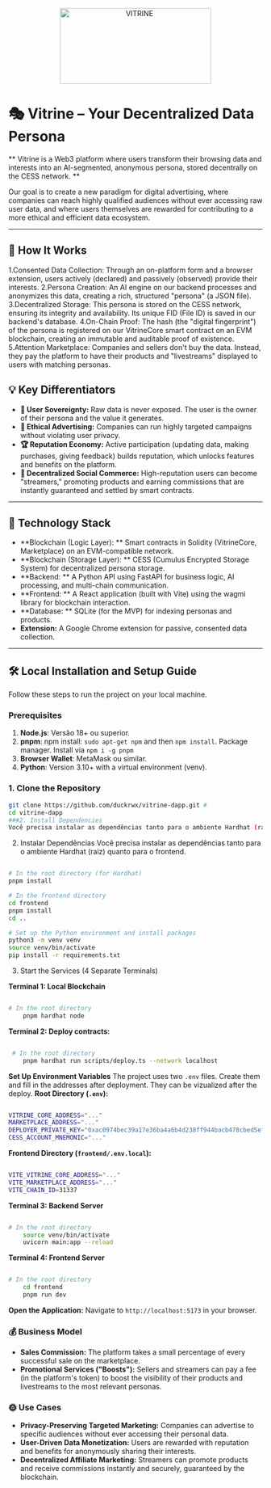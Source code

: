 
<p align="center">
<img width="300" height="150" alt="VITRINE" src="https://github.com/user-attachments/assets/3872087c-7220-4bea-a0e4-3e40a4b605a7" />
</p>


# 🎭 Vitrine – Your Decentralized Data Persona

** Vitrine is a Web3 platform where users transform their browsing data and interests into an AI-segmented, anonymous persona, stored decentrally on the CESS network. **

Our goal is to create a new paradigm for digital advertising, where companies can reach highly qualified audiences without ever accessing raw user data, and where users themselves are rewarded for contributing to a more ethical and efficient data ecosystem.

---

## 🚀 How It Works

 1.Consented Data Collection: Through an on-platform form and a browser extension, users actively (declared) and passively (observed) provide their interests.
 2.Persona Creation: An AI engine on our backend processes and anonymizes this data, creating a rich, structured "persona" (a JSON file).
 3.Decentralized Storage: This persona is stored on the CESS network, ensuring its integrity and availability. Its unique FID (File ID) is saved in our backend's database.
 4.On-Chain Proof: The hash (the "digital fingerprint") of the persona is registered on our VitrineCore smart contract on an EVM blockchain, creating an immutable and auditable proof of existence.
 5.Attention Marketplace: Companies and sellers don't buy the data. Instead, they pay the platform to have their products and "livestreams" displayed to users with matching personas.

## 💡 Key Differentiators

* **👤 User Sovereignty:** Raw data is never exposed. The user is the owner of their persona and the value it generates.
* **🎯 Ethical Advertising:** Companies can run highly targeted campaigns without violating user privacy.
* **🏆 Reputation Economy:** Active participation (updating data, making purchases, giving feedback) builds reputation, which unlocks features and benefits on the platform.
* **📢 Decentralized Social Commerce:** High-reputation users can become "streamers," promoting products and earning commissions that are instantly guaranteed and settled by smart contracts.


---

## 🧱 Technology Stack

* **Blockchain (Logic Layer): ** Smart contracts in Solidity (VitrineCore, Marketplace) on an EVM-compatible network.
* **Blockchain (Storage Layer): ** CESS (Cumulus Encrypted Storage System) for decentralized persona storage.
* **Backend: ** A Python API using FastAPI for business logic, AI processing, and multi-chain communication.
* **Frontend: ** A React application (built with Vite) using the wagmi library for blockchain interaction.
* **Database: ** SQLite (for the MVP) for indexing personas and products.
* **Extension:** A Google Chrome extension for passive, consented data collection.

---

## 🛠️ Local Installation and Setup Guide

Follow these steps to run the project on your local machine.

### Prerequisites

1.  **Node.js**: Versão 18+ ou superior.
2.  **pnpm**: npm install: `sudo apt-get npm` and then `npm install`. Package manager. Install via `npm i -g pnpm`
3.  **Browser Wallet**: MetaMask ou similar.
4.  **Python**: Version 3.10+ with a virtual environment (venv).

### 1. Clone the Repository
```bash
git clone https://github.com/duckrwx/vitrine-dapp.git # 
cd vitrine-dapp
###2. Install Dependencies
Você precisa instalar as dependências tanto para o ambiente Hardhat (raiz) quanto para o frontend.
```
2. Instalar Dependências
Você precisa instalar as dependências tanto para o ambiente Hardhat (raiz) quanto para o frontend.

```Bash

# In the root directory (for Hardhat)
pnpm install

# In the frontend directory
cd frontend
pnpm install
cd .. 

# Set up the Python environment and install packages
python3 -m venv venv
source venv/bin/activate
pip install -r requirements.txt 
```
3. Start the Services (4 Separate Terminals)

**Terminal 1: Local Blockchain**

```bash

# In the root directory
    pnpm hardhat node
```
**Terminal 2: Deploy contracts:**

```bash

 # In the root directory
    pnpm hardhat run scripts/deploy.ts --network localhost
```
**Set Up Environment Variables**
The project uses two `.env` files. Create them and fill in the addresses after deployment. They can be vizualized after the deploy.
**Root Directory (`.env`):**

```bash

VITRINE_CORE_ADDRESS="..."
MARKETPLACE_ADDRESS="..."
DEPLOYER_PRIVATE_KEY="0xac0974bec39a17e36ba4a6b4d238ff944bacb478cbed5efcae784d7bf4f2ff80"
CESS_ACCOUNT_MNEMONIC="..."
```

**Frontend Directory (`frontend/.env.local`):**

```bash

VITE_VITRINE_CORE_ADDRESS="..."
VITE_MARKETPLACE_ADDRESS="..."
VITE_CHAIN_ID=31337
```

**Terminal 3: Backend Server**

```bash

# In the root directory
    source venv/bin/activate
    uvicorn main:app --reload
```



 **Terminal 4: Frontend Server**

```bash

# In the root directory
    cd frontend
    pnpm run dev
```

 **Open the Application:** Navigate to `http://localhost:5173` in your browser.

### 💰 Business Model
*   **Sales Commission:** The platform takes a small percentage of every successful sale on the marketplace.
*   **Promotional Services ("Boosts"):** Sellers and streamers can pay a fee (in the platform's token) to boost the visibility of their products and livestreams to the most relevant personas.

### 🌞 Use Cases
*   **Privacy-Preserving Targeted Marketing:** Companies can advertise to specific audiences without ever accessing their personal data.
*   **User-Driven Data Monetization:** Users are rewarded with reputation and benefits for anonymously sharing their interests.
*   **Decentralized Affiliate Marketing:** Streamers can promote products and receive commissions instantly and securely, guaranteed by the blockchain.

